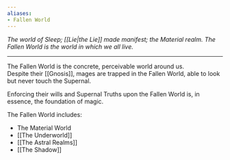 ```yaml
---
aliases:
- Fallen World
---
```


_The world of Sleep; [[Lie|the Lie]] made manifest; the Material realm. The Fallen World is the world in which we all live._

---

The Fallen World is the concrete, perceivable world around us.\
Despite their [[Gnosis]], mages are trapped in the Fallen World, able to look but never touch the Supernal.

Enforcing their wills and Supernal Truths upon the Fallen World is, in essence, the foundation of magic.

The Fallen World includes:
- The Material World
- [[The Underworld]]
- [[The Astral Realms]]
- [[The Shadow]]
